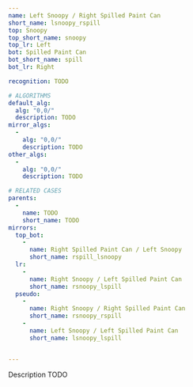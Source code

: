 ```yaml
---
name: Left Snoopy / Right Spilled Paint Can
short_name: lsnoopy_rspill
top: Snoopy
top_short_name: snoopy
top_lr: Left
bot: Spilled Paint Can
bot_short_name: spill
bot_lr: Right

recognition: TODO

# ALGORITHMS
default_alg:
  alg: "0,0/"
  description: TODO
mirror_algs:
  -
    alg: "0,0/"
    description: TODO
other_algs:
  -
    alg: "0,0/"
    description: TODO

# RELATED CASES
parents:
  -
    name: TODO
    short_name: TODO
mirrors:
  top_bot:
    -
      name: Right Spilled Paint Can / Left Snoopy
      short_name: rspill_lsnoopy
  lr:
    -
      name: Right Snoopy / Left Spilled Paint Can
      short_name: rsnoopy_lspill
  pseudo:
    -
      name: Right Snoopy / Right Spilled Paint Can
      short_name: rsnoopy_rspill
    -
      name: Left Snoopy / Left Spilled Paint Can
      short_name: lsnoopy_lspill


---
```


Description TODO

